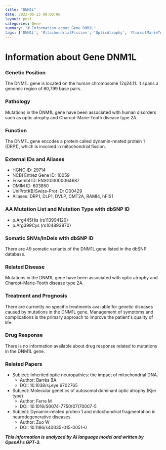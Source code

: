 ```yaml
---
title: "DNM1L"
date: 2023-05-13 00:00:00
layout: post
categories: Gene
summary: "# Information about Gene DNM1L"
tags: ['DNM1L', 'MitochondrialFission', 'OpticAtrophy', 'CharcotMarieToothDisease', 'GeneticMutation', 'SomaticVariants', 'DiseaseManagement', 'MitochondrialDysfunction']
---
```


# Information about Gene DNM1L

### Genetic Position
The DNM1L gene is located on the human chromosome 12q24.11. It spans a genomic region of 60,799 base pairs.

### Pathology
Mutations in the DNM1L gene have been associated with human disorders such as optic atrophy and Charcot-Marie-Tooth disease type 2A.

### Function
The DNM1L gene encodes a protein called dynamin-related protein 1 (DRP1), which is involved in mitochondrial fission.

### External IDs and Aliases
- HGNC ID: 29714
- NCBI Entrez Gene ID: 10059
- Ensembl ID: ENSG00000064687
- OMIM ID: 603850
- UniProtKB/Swiss-Prot ID: O00429
- Aliases: DRP1, DLP1, DVLP, CMT2A, RAMI4, hFIS1

### AA Mutation List and Mutation Type with dbSNP ID
- p.Arg445His (rs113994120)
- p.Arg399Cys (rs104893870)

### Somatic SNVs/InDels with dbSNP ID
There are 49 somatic variants of the DNM1L gene listed in the dbSNP database.

### Related Disease
Mutations in the DNM1L gene have been associated with optic atrophy and Charcot-Marie-Tooth disease type 2A.

### Treatment and Prognosis
There are currently no specific treatments available for genetic diseases caused by mutations in the DNM1L gene. Management of symptoms and complications is the primary approach to improve the patient's quality of life.

### Drug Response
There is no information available about drug response related to mutations in the DNM1L gene.

### Related Papers
- Subject: Inherited optic neuropathies: the impact of mitochondrial DNA.
  - Author: Barrès BA
  - DOI: 10.1038/sj.eye.6702765
- Subject: Molecular genetics of autosomal dominant optic atrophy (Kjer type)
  - Author: Ferre M
  - DOI: 10.1016/S0074-7750(07)70007-5
- Subject: Dynamin-related protein 1 and mitochondrial fragmentation in neurodegenerative diseases.
  - Author: Zuo W
  - DOI: 10.1186/s40035-015-0051-0

**_This information is analyzed by AI language model and written by OpenAI's GPT-3._**